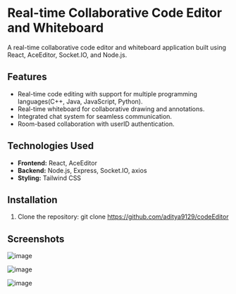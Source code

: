 # Real-time Collaborative Code Editor and Whiteboard

A real-time collaborative code editor and whiteboard application built using React, AceEditor, Socket.IO, and Node.js.

## Features

- Real-time code editing with support for multiple programming languages(C++, Java, JavaScript, Python).
- Real-time whiteboard for collaborative drawing and annotations.
- Integrated chat system for seamless communication.
- Room-based collaboration with userID authentication.

## Technologies Used

- **Frontend:** React, AceEditor
- **Backend:** Node.js, Express, Socket.IO, axios
- **Styling:** Tailwind CSS

## Installation

1. Clone the repository:
   git clone https://github.com/aditya9129/codeEditor

## Screenshots

![image](https://github.com/user-attachments/assets/9119b930-0f53-4aa1-9d01-8699bf90a32d)

![image](https://github.com/user-attachments/assets/1c0a2573-57ce-4e33-b244-249ae8a9259e)

![image](https://github.com/user-attachments/assets/586bc2e3-0b34-4c11-a3f6-645791f3cf7f)



